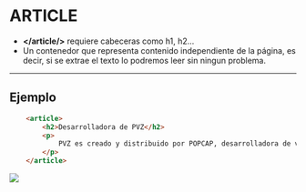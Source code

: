 # ARTICLE

- **</article/>** requiere cabeceras como h1, h2…
- Un contenedor que representa contenido independiente de la página, es decir, si se extrae el texto lo podremos leer sin ningun problema.
***
## Ejemplo
```html
    <article>
        <h2>Desarrolladora de PVZ</h2>
        <p>
            PVZ es creado y distribuido por POPCAP, desarrolladora de videojuegos, estos han desarrollado secuelas o spins-offs del primer juego.
        </p>
    </article>
```
<img src="https://cdn.discordapp.com/attachments/689476534616326208/1213286657604849664/image.png?ex=65f4ec40&is=65e27740&hm=e252c996636e4e37f400e72530aa9cd7717127b57490e35c2e388a475b39de5a&">